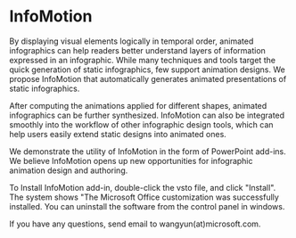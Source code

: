 # InfoMotion

By displaying visual elements logically in temporal order, animated infographics can help readers better understand layers of information expressed in an infographic. While many techniques and tools target the quick generation of static infographics, few support animation designs. We propose InfoMotion that automatically generates animated presentations of static infographics.

After computing the animations applied for different shapes, animated infographics can be further synthesized. InfoMotion can also be integrated smoothly into the workflow of other infographic design tools, which can help users easily extend static designs into animated ones. 

We demonstrate the utility of InfoMotion in the form of PowerPoint add-ins. We believe InfoMotion opens up new opportunities for infographic animation design and authoring.

To Install InfoMotion add-in, double-click the vsto file, and click "Install". The system shows "The Microsoft Office customization was successfully installed.
You can uninstall the software from the control panel in windows.

If you have any questions, send email to wangyun(at)microsoft.com.
